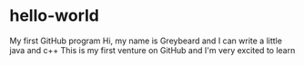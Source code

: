 # hello-world
My first GitHub program
Hi, my name is Greybeard and I can write a little java and c++
This is my first venture on GitHub and I'm very excited to learn

